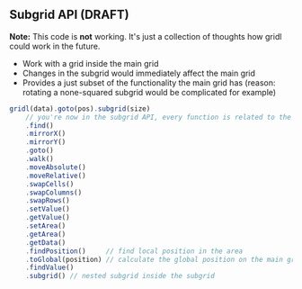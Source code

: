 ## Subgrid API (DRAFT)

**Note:** This code is **not** working. It's just a collection of thoughts how gridl could work in the future.

* Work with a grid inside the main grid
* Changes in the subgrid would immediately affect the main grid
* Provides a just subset of the functionality the main grid  has (reason: rotating a none-squared subgrid would be complicated for example)

```javascript
gridl(data).goto(pos).subgrid(size)
    // you're now in the subgrid API, every function is related to the subgrid
    .find()
    .mirrorX()
    .mirrorY()
    .goto()
    .walk()
    .moveAbsolute()
    .moveRelative()
    .swapCells()
    .swapColumns()
    .swapRows()
    .setValue()
    .getValue()
    .setArea()
    .getArea()          
    .getData()
    .findPosition()     // find local position in the area
    .toGlobal(position) // calculate the global position on the main grid
    .findValue()
    .subgrid() // nested subgrid inside the subgrid
```
